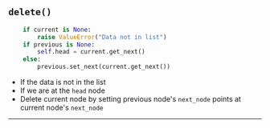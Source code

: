<!--{type:code step3}-->
<!--{title:delete()}-->
## `delete()` 
```python
    if current is None:
        raise ValueError("Data not in list")
    if previous is None:
        self.head = current.get_next()
    else:
        previous.set_next(current.get_next())

```
- If the data is not in the list
- If we are at the `head` node
- Delete current node by setting previous node's `next_node` points at current node's `next_node`


-------------------------------------------------

[for speaker]: <> (Afterwards, we add several statements in the case that the data doesn't exist in the list, moving onto the next node if we're at the "head" node, and moving through the list node by node.)

[for speaker]: <> (When the previous node's `next_node` points at the next node in line, then no nodes will point at the current node, meaning that the current node has now been deleted!)